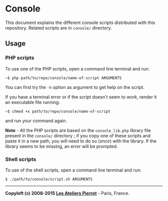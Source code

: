 Console
=======

This document explains the different console scripts distributed with this repository.
Related scripts are in `console/` directory.

Usage
-----

### PHP scripts

To use one of the PHP scripts, open a command line terminal and run:

    ~$ php path/to/repo/console/name-of-script ARGUMENTS
    
You can first try the `-h` option as argument to get help on the script.

If you have a terminal error or if the script doesn't seem to work, render it an
executable file running:

    ~$ chmod +x path/to/repo/console/name-of-script

and run your command again.

**Note** - All the PHP scripts are based on the `console_lib.php` library file present 
in the `console/` directory ; if you copy one of these scripts and paste
it in a new path, you will need to do so (*once*) with the library. If
the library seems to be missing, an error will be prompted.

### Shell scripts

To use of the shell scripts, open a command line terminal and run:

    $ ./path/to/console/script.sh ARGUMENTS


----

**Copyleft (ↄ) 2008-2015 [Les Ateliers Pierrot](http://www.ateliers-pierrot.fr/)** - Paris, France.
